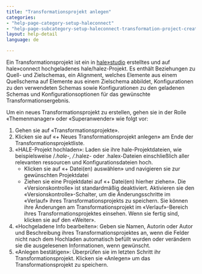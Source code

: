 ```yaml
---
title: "Transformationsprojekt anlegen"
categories:
- "help-page-category-setup-haleconnect"
- "help-page-subcategory-setup-haleconnect-transformation-project-create"
layout: help-detail
language: de

---
```


Ein Transformationsprojekt ist ein in [hale»studio](https://www.wetransform.to/products/halestudio/) erstelltes und auf hale»connect hochgeladenes hale/halez-Projekt. Es enthält Beziehungen zu Quell- und Zielschemas, ein Alignment, welches Elemente aus einem Quellschema auf Elemente aus einem Zielschema abbildet, Konfigurationen zu den verwendeten Schemas sowie Konfigurationen zu den geladenen Schemas und Konfigurationsoptionen für das gewünschte Transformationsergebnis.

Um ein neues Transformationsprojekt zu erstellen, gehen sie in der Rolle &laquo;Themenmanager&raquo; oder &laquo;Superanwender&raquo; wie folgt vor:

1. Gehen sie auf &laquo;Transformationsprojekte&raquo;.
2. Klicken sie auf &laquo;+ Neues Transformationsprojekt anlegen&raquo; am Ende der Transformationsprojektliste.
3. &laquo;HALE-Projekt hochladen&raquo;: Laden sie ihre hale-Projektdateien, wie beispielsweise /*.hale-, /*.halez- oder .halex-Dateien einschließlich aller relevanten ressourcen und Konfigurationsdateien hoch.
	*	Klicken sie auf &laquo;+ Datei(en) auswählen&raquo; und navigieren sie zur gewünschten Projektdatei
	*	Ziehen sie eine Projektdatei auf &laquo;+ Datei(en) hierher ziehen&raquo;.
Die &laquo;Versionskontrolle&raquo; ist standardmäßig deaktiviert. Aktivieren sie den &laquo;Versionskontrolle&raquo;-Schalter, um die Änderungsschritte im &laquo;Verlauf&raquo; ihres Transformationsprojekts zu speichern. Sie können ihre Änderungen am Transformationsprojekt im &laquo;Verlauf&raquo;-Bereich ihres Transformationsprojektes einsehen. Wenn sie fertig sind, klicken sie auf den &laquo;Weiter&raquo;.
4. &laquo;Hochgeladene Info bearbeiten&raquo;: Geben sie Namen, Autorin oder Autor und Beschreibung ihres Transformationsprojektes an, wenn die Felder nicht nach dem Hochladen automatisch befüllt wurden oder verändern sie die ausgelesenen Informationen, wenn gewünscht.
5. &laquo;Anlegen bestätigen&raquo;: Überprüfen sie im letzten Schritt ihr Transformationsprojekt. Klicken sie &laquo;Anlegen&raquo; um das Transformationsprojekt zu speichern.
